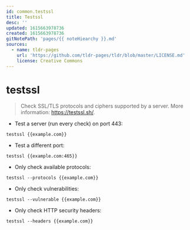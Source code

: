```yaml
---
id: common.testssl
title: Testssl
desc: ''
updated: 1615663978736
created: 1615663978736
gitNotePath: 'pages/{{ noteHiearchy }}.md'
sources:
  - name: tldr-pages
    url: 'https://github.com/tldr-pages/tldr/blob/master/LICENSE.md'
    license: Creative Commons
---
```

# testssl

> Check SSL/TLS protocols and ciphers supported by a server.
> More information: <https://testssl.sh/>.

- Test a server (run every check) on port 443:

`testssl {{example.com}}`

- Test a different port:

`testssl {{example.com:465}}`

- Only check available protocols:

`testssl --protocols {{example.com}}`

- Only check vulnerabilities:

`testssl --vulnerable {{example.com}}`

- Only check HTTP security headers:

`testssl --headers {{example.com}}`

